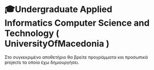 # 🎓Undergraduate Applied Informatics Computer Science and Technology ( UniversityOfMacedonia )

Στο συγκεκριμένο αποθετήριο θα βρείτε προγράμματα και προσωπικά projects τα οποία έχω δημιουργήσει.


